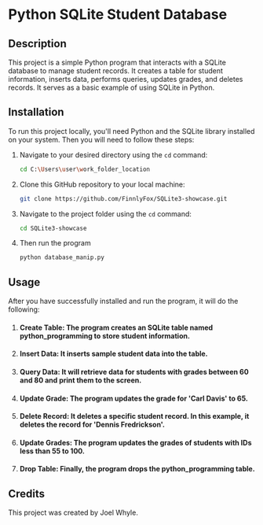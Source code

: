 # Python SQLite Student Database

## Description

This project is a simple Python program that interacts with a SQLite database to manage student records. It creates a table for student information, inserts data, performs queries, updates grades, and deletes records. It serves as a basic example of using SQLite in Python.

## Installation

To run this project locally, you'll need Python and the SQLite library installed on your system. 
Then you will need to follow these steps:

1. Navigate to your desired directory using the `cd` command:

   ```bash
   cd C:\Users\user\work_folder_location

1. Clone this GitHub repository to your local machine:

   ```bash
   git clone https://github.com/FinnlyFox/SQLite3-showcase.git

1. Navigate to the project folder using the `cd` command:

   ```bash
   cd SQLite3-showcase

1. Then run the program

   ```bash
   python database_manip.py

## Usage

After you have successfully installed and run the program, it will do the following:

1. #### Create Table: The program creates an SQLite table named python_programming to store student information.

1. #### Insert Data: It inserts sample student data into the table.

1. #### Query Data: It will retrieve data for students with grades between 60 and 80 and print them to the screen.

1. #### Update Grade: The program updates the grade for 'Carl Davis' to 65.

1. #### Delete Record: It deletes a specific student record. In this example, it deletes the record for 'Dennis Fredrickson'.

1. #### Update Grades: The program updates the grades of students with IDs less than 55 to 100.

1. #### Drop Table: Finally, the program drops the python_programming table.

## Credits
This project was created by Joel Whyle.
